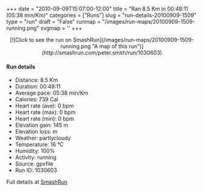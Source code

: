 +++
date = "2010-09-09T15:07:00-12:00"
title = "Ran 8.5 Km in 00:48:11 (05:38 min/Km)"
categories = ["Runs"]
slug = "run-details-20100909-1509"
type = "run"
draft = "False"
runmap = "/images/run-maps/20100909-1509-running.png"
svgmap = '<polyline points="57 17, 56 16, 54 16, 49 21, 44 23, 42 28, 38 30, 37 32, 34 34, 31 41, 26 48, 25 55, 25 57, 28 62, 24 71, 29 78, 30 83, 31 85, 40 84, 41 87, 40 91, 41 96, 41 98, 37 100, 33 98, 32 95, 34 99, 38 99, 41 98, 41 96, 40 92, 42 86, 41 84, 38 82, 48 78, 49 74, 53 67, 58 53, 56 48, 58 48, 63 51, 67 53, 72 50, 73 49, 75 45, 74 40, 69 38, 67 35, 66 32, 67 29, 67 27, 67 24, 66 23, 63 23, 63 21, 70 13, 70 11, 69 9, 66 2, 63 0, 66 4, 66 6, 63 8, 57 14, 57 16">'
+++



<!--more-->

<center>
[![Click to see the run on SmashRun](/images/run-maps/20100909-1509-running.png "A map of this run")](http://smashrun.com/peter.smith/run/1030603)
</center>

#### Run details

* Distance: 8.5 Km
* Duration: 00:48:11
* Average pace: 05:38 min/Km
* Calories: 739 Cal
* Heart rate (ave): 0 bpm
* Heart rate (max): 0 bpm
* Heart rate (min): 0 bpm
* Elevation gain: 145 m
* Elevation loss:  m
* Weather: partlycloudy
* Temperature: 16 &deg;C
* Humidity: 100%
* Activity: running
* Source: gpxfile
* Run ID: 1030603

Full details at [SmashRun](http://smashrun.com/peter.smith/run/1030603)